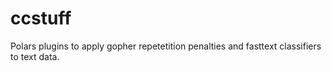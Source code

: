 # ccstuff

Polars plugins to apply gopher repetetition penalties and fasttext classifiers to text data.
